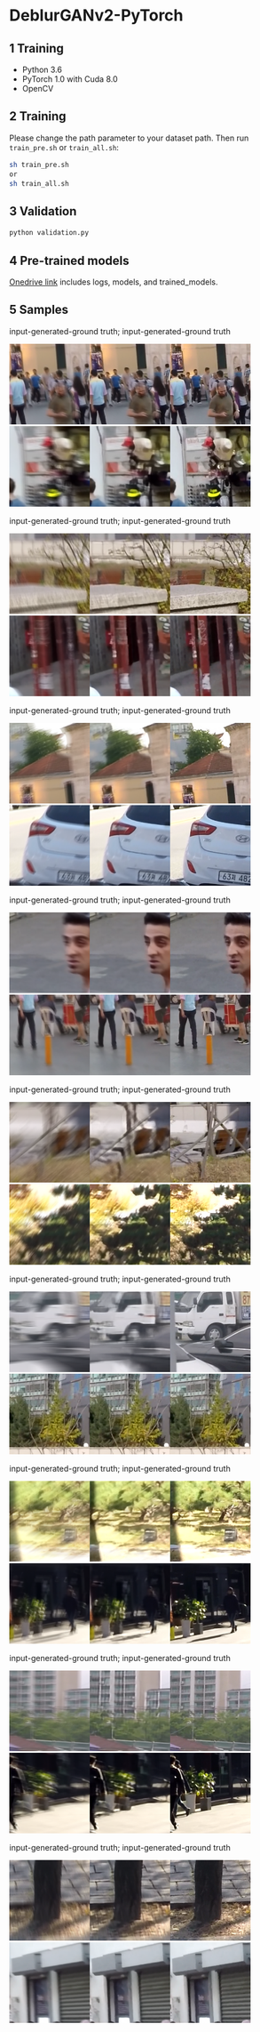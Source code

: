 # DeblurGANv2-PyTorch

## 1 Training

- Python 3.6
- PyTorch 1.0 with Cuda 8.0
- OpenCV

## 2 Training

Please change the path parameter to your dataset path. Then run `train_pre.sh` or `train_all.sh`:

```bash
sh train_pre.sh
or
sh train_all.sh
```

## 3 Validation

```bash
python validation.py
```

## 4 Pre-trained models

[Onedrive link](https://portland-my.sharepoint.com/:f:/g/personal/yzzhao2-c_ad_cityu_edu_hk/EvghwTdReyxIl8ccqJc6IVIBwSZXxxTHBXoNuab1M3d1Nw?e=5nHvyX) includes logs, models, and trained_models.

## 5 Samples

input-generated-ground truth; input-generated-ground truth

<img src="./img/val_epoch213_in.png" width="145"/><img src="./img/val_epoch213_pred.png" width="145"/><img src="./img/val_epoch213_gt.png" width="145"/><img src="./img/val_epoch214_in.png" width="145"/><img src="./img/val_epoch214_pred.png" width="145"/><img src="./img/val_epoch214_gt.png" width="145"/>

input-generated-ground truth; input-generated-ground truth

<img src="./img/val_epoch215_in.png" width="145"/><img src="./img/val_epoch215_pred.png" width="145"/><img src="./img/val_epoch215_gt.png" width="145"/><img src="./img/val_epoch241_in.png" width="145"/><img src="./img/val_epoch241_pred.png" width="145"/><img src="./img/val_epoch241_gt.png" width="145"/>

input-generated-ground truth; input-generated-ground truth

<img src="./img/val_epoch237_in.png" width="145"/><img src="./img/val_epoch237_pred.png" width="145"/><img src="./img/val_epoch237_gt.png" width="145"/><img src="./img/val_epoch238_in.png" width="145"/><img src="./img/val_epoch238_pred.png" width="145"/><img src="./img/val_epoch238_gt.png" width="145"/>

input-generated-ground truth; input-generated-ground truth

<img src="./img/val_epoch254_in.png" width="145"/><img src="./img/val_epoch254_pred.png" width="145"/><img src="./img/val_epoch254_gt.png" width="145"/><img src="./img/val_epoch255_in.png" width="145"/><img src="./img/val_epoch255_pred.png" width="145"/><img src="./img/val_epoch255_gt.png" width="145"/>

input-generated-ground truth; input-generated-ground truth

<img src="./img/val_epoch256_in.png" width="145"/><img src="./img/val_epoch256_pred.png" width="145"/><img src="./img/val_epoch256_gt.png" width="145"/><img src="./img/val_epoch257_in.png" width="145"/><img src="./img/val_epoch257_pred.png" width="145"/><img src="./img/val_epoch257_gt.png" width="145"/>

input-generated-ground truth; input-generated-ground truth

<img src="./img/val_epoch265_in.png" width="145"/><img src="./img/val_epoch265_pred.png" width="145"/><img src="./img/val_epoch265_gt.png" width="145"/><img src="./img/val_epoch266_in.png" width="145"/><img src="./img/val_epoch266_pred.png" width="145"/><img src="./img/val_epoch266_gt.png" width="145"/>

input-generated-ground truth; input-generated-ground truth

<img src="./img/val_epoch288_in.png" width="145"/><img src="./img/val_epoch288_pred.png" width="145"/><img src="./img/val_epoch288_gt.png" width="145"/><img src="./img/val_epoch289_in.png" width="145"/><img src="./img/val_epoch289_pred.png" width="145"/><img src="./img/val_epoch289_gt.png" width="145"/>

input-generated-ground truth; input-generated-ground truth

<img src="./img/val_epoch297_in.png" width="145"/><img src="./img/val_epoch297_pred.png" width="145"/><img src="./img/val_epoch297_gt.png" width="145"/><img src="./img/val_epoch298_in.png" width="145"/><img src="./img/val_epoch298_pred.png" width="145"/><img src="./img/val_epoch298_gt.png" width="145"/>

input-generated-ground truth; input-generated-ground truth

<img src="./img/val_epoch299_in.png" width="145"/><img src="./img/val_epoch299_pred.png" width="145"/><img src="./img/val_epoch299_gt.png" width="145"/><img src="./img/val_epoch300_in.png" width="145"/><img src="./img/val_epoch300_pred.png" width="145"/><img src="./img/val_epoch300_gt.png" width="145"/>
